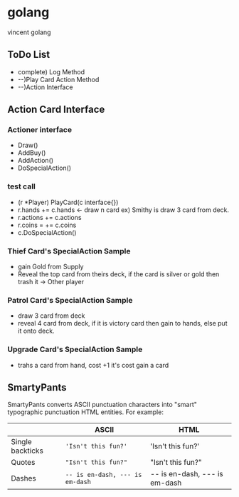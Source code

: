 # golang
vincent golang 

## ToDo List
- complete) Log Method
- --)Play Card Action  Method
- --)Action Interface

## Action Card Interface
### Actioner interface 
- Draw()
- AddBuy()
- AddAction()
- DoSpecialAction()

### test call
- (r \*Player) PlayCard(c interface{})
- r.hands += c.hands <- draw n card  ex) Smithy is draw 3 card from deck.
- r.actions += c.actions
- r.coins = += c.coins
- c.DoSpecialAction()

### Thief Card's SpecialAction Sample
- gain Gold from Supply
- Reveal the top card from theirs deck, if the card is silver or gold then trash it -> Other player 

### Patrol Card's SpecialAction Sample
- draw 3 card from deck
- reveal 4 card from deck, if it is victory card then gain to hands, else put it onto deck.

### Upgrade Card's SpecialAction Sample
- trahs a card from hand, cost +1 it's cost gain a card 


## SmartyPants

SmartyPants converts ASCII punctuation characters into "smart" typographic punctuation HTML entities. For example:

|                |ASCII                          |HTML                         |
|----------------|-------------------------------|-----------------------------|
|Single backticks|`'Isn't this fun?'`            |'Isn't this fun?'            |
|Quotes          |`"Isn't this fun?"`            |"Isn't this fun?"            |
|Dashes          |`-- is en-dash, --- is em-dash`|-- is en-dash, --- is em-dash|
